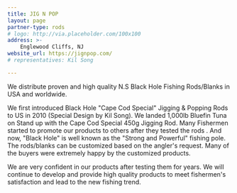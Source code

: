 ```yaml
---
title: JIG N POP
layout: page
partner-type: rods
# logo: http://via.placeholder.com/100x100
address: >-
    Englewood Cliffs, NJ
website_url: https://jignpop.com/
# representatives: Kil Song

---
```

We distribute proven and high quality N.S Black Hole Fishing Rods/Blanks in USA and worldwide.

We first introduced Black Hole "Cape Cod Special" Jigging & Popping Rods to US in 2010 (Special Design by Kil Song). We landed 1,000lb Bluefin Tuna on Stand up with the Cape Cod Special 450g Jigging Rod. Many Fishermen started to promote our products to others after they tested the rods . And now, "Black Hole" is well known as the "Strong and Powerful" fishing pole.
The rods/blanks can be customized based on the angler's request. Many of the buyers were extremely happy by the customized products.

We are very confident in our products after testing them for years. We will continue to develop and provide high quality products to meet fishermen's satisfaction and lead to the new fishing trend.
